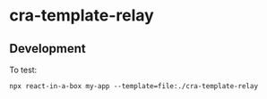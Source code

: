 # cra-template-relay


## Development

To test:

```shell
npx react-in-a-box my-app --template=file:./cra-template-relay
```
